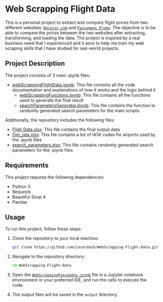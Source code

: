 # Web Scrapping Flight Data

This is a personal project to extract and compare flight prices from two different websites: [`Decolar.com`](https://www.decolar.com/) and [`Passagens Promo`](https://www.passagenspromo.com.br/). The objective is to be able to compare the prices between the two websites after extracting, transforming, and loading the data. The project is inspired by a real business need that I experienced and it aims to help me train my web scraping skills that I have studied for real-world projects.

## Project Description

The project consists of 3 main .ipynb files:

- [webScrappingFlightData.ipynb](https://github.com/Lacerdash/WebScrapping-Flight-Data/blob/master/webScrappingFlightData.ipynb): This file contains all the code documentation and explanations of how it works and the logic behind it
    - [webScrappingFunctions.ipynb](https://github.com/Lacerdash/WebScrapping-Flight-Data/blob/master/webScrappingFunctions.ipynb): This file contains all the functions used to generate the final result
    - [searchParametersGenerator.ipynb](https://github.com/Lacerdash/WebScrapping-Flight-Data/blob/master/searchParametersGenerator.ipynb): This file contains the function to randomly generated search parameters for the main scripts.

Additionally, the repository includes the following files:

- [Fligh Data.xlsx](https://github.com/Lacerdash/WebScrapping-Flight-Data/blob/master/Flight%20Data.xlsx): This file contains the final output data
- [Dim_iata.xlsx](https://github.com/Lacerdash/WebScrapping-Flight-Data/blob/master/Dim_iata.xlsx): This file contains a list of IATA codes for airports used by the .ipynb files
- [search_parameters.xlsx](https://github.com/Lacerdash/WebScrapping-Flight-Data/blob/master/search_parameters.xlsx): This file contains randomly generated search parameters for the .ipynb files

## Requirements

This project requires the following dependencies:

- Python 3
- Requests
- Beautiful Soup 4
- Pandas

## Usage

To run this project, follow these steps:

1. Clone the repository to your local machine:

    ```bash
    git clone https://github.com/Lacerdash/WebScrapping-Flight-Data.git
    ```

2. Navigate to the repository directory:

    ```bash
    cd WebScrapping-Flight-Data
    ```

3. Open the [`WebScrappingPassagens.ipynb`](https://github.com/Lacerdash/WebScrapping-Flight-Data/blob/master/WebScrappingPassagens.ipynb) file in a Jupyter notebook environment or your preferred IDE, and run the cells to execute the code.

4. The output files will be saved in the `output` directory.